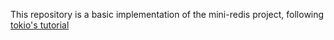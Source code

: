 This repository is a basic implementation of the mini-redis project, following [tokio's tutorial](https://tokio.rs/tokio/tutorial)
